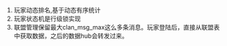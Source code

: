 1. 玩家动态排名,基于动态有序统计      
2. 玩家状态机是行级锁实现       
3. 联盟管理保留最大clan_msg_max这么多条消息。玩家登陆后，直接从联盟表中获取数据，之后的数据hub会转发过来。
